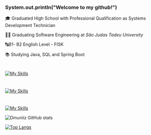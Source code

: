### System.out.println("Welcome to my github!")

🎓 Graduated High School with Professional Qualification as Systems Development Technician

👨‍💻 Graduating Software Engineering at *São Judas Tadeu University*

🔠B1- B2 English Level - FISK

📚 Studying Java, SQL and Spring Boot

#

[![My Skills](https://skillicons.dev/icons?i=c,java,javascript,spring,mysql&theme=dark)](https://skillicons.dev)

#

[![My Skills](https://skillicons.dev/icons?i=windows,linux&theme=dark)](https://skillicons.dev)

#

[![My Skills](https://skillicons.dev/icons?i=linkedin,&theme=dark)](https://www.linkedin.com/in/davy-muniz-3560a2302/)



![Dmuniiz GitHub stats](https://github-readme-stats.vercel.app/api?username=Dmuniiz&show_icons=true&theme=dark)


[![Top Langs](https://github-readme-stats.vercel.app/api/top-langs/?username=Dmuniiz&layout=compact)](https://github.com/Dmuniiz/github-readme-stats)



